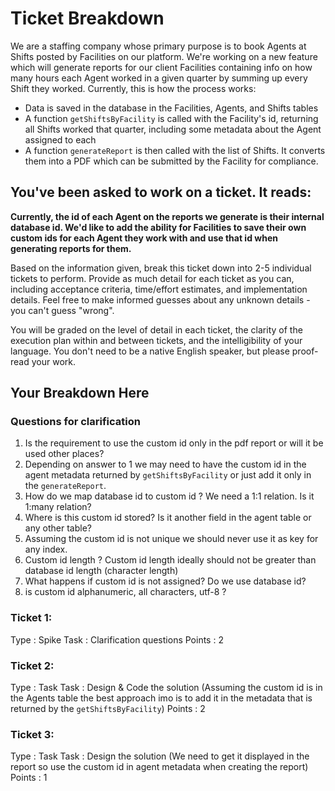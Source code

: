 # Ticket Breakdown
We are a staffing company whose primary purpose is to book Agents at Shifts posted by Facilities on our platform. We're working on a new feature which will generate reports for our client Facilities containing info on how many hours each Agent worked in a given quarter by summing up every Shift they worked. Currently, this is how the process works:

- Data is saved in the database in the Facilities, Agents, and Shifts tables
- A function `getShiftsByFacility` is called with the Facility's id, returning all Shifts worked that quarter, including some metadata about the Agent assigned to each
- A function `generateReport` is then called with the list of Shifts. It converts them into a PDF which can be submitted by the Facility for compliance.

## You've been asked to work on a ticket. It reads:

**Currently, the id of each Agent on the reports we generate is their internal database id. We'd like to add the ability for Facilities to save their own custom ids for each Agent they work with and use that id when generating reports for them.**


Based on the information given, break this ticket down into 2-5 individual tickets to perform. Provide as much detail for each ticket as you can, including acceptance criteria, time/effort estimates, and implementation details. Feel free to make informed guesses about any unknown details - you can't guess "wrong".


You will be graded on the level of detail in each ticket, the clarity of the execution plan within and between tickets, and the intelligibility of your language. You don't need to be a native English speaker, but please proof-read your work.

## Your Breakdown Here

### Questions for clarification

1. Is the requirement to use the custom id only in the pdf report or will it be used other places? 
2. Depending on answer to 1 we may need to have the custom id in the agent metadata returned by `getShiftsByFacility` or just add it only in the  `generateReport`.
3. How do we map database id to custom id ? We need a 1:1 relation. Is it 1:many relation?
4. Where is this custom id stored? Is it another field in the agent table or any other table?
5. Assuming the custom id is not unique we should never use it as key for any index.
6. Custom id length ? Custom id length ideally should not be greater than database id length (character length)
7. What happens if custom id is not assigned? Do we use database id?
8. is custom id alphanumeric, all characters, utf-8 ?

### Ticket 1: 
Type : Spike
Task : Clarification questions
Points : 2

### Ticket 2:
Type : Task
Task : Design & Code the solution (Assuming the custom id is in the Agents table the best approach imo is to add it in the metadata that is returned by the `getShiftsByFacility`)
Points : 2

### Ticket 3:
Type : Task
Task : Design the solution (We need to get it displayed in the report so use the custom id in agent metadata when creating the report)
Points : 1